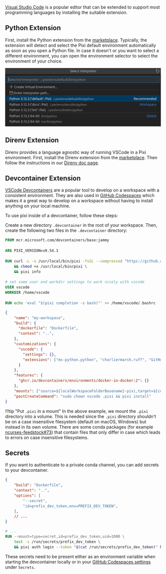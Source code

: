[Visual Studio Code](https://code.visualstudio.com/) is a popular editor that can be extended to support most programming languages by installing the suitable extension.

## Python Extension

First, install the Python extension from the [marketplace](https://marketplace.visualstudio.com/items?itemName=ms-python.python).
Typically, the extension will detect and select the Pixi default environment automatically as soon as you open a Python file.
In case it doesn't or you want to select a different environment, you can open the environment selector to select the environment of your choice.

![VSCode Python Environment Selector](../../assets/vscode-python-env-selector.png)

## Direnv Extension

Direnv provides a language agnostic way of running VSCode in a Pixi environment.
First, install the Direnv extension from the [marketplace](https://marketplace.visualstudio.com/items?itemName=mkhl.direnv).
Then follow the instructions in our [Direnv doc page](../third_party/direnv.md).


## Devcontainer Extension

[VSCode Devcontainers](https://code.visualstudio.com/docs/devcontainers/containers) are a popular tool to develop on a workspace with a consistent environment.
They are also used in [GitHub Codespaces](https://github.com/features/codespaces) which makes it a great way to develop on a workspace without having to install anything on your local machine.

To use pixi inside of a devcontainer, follow these steps:

Create a new directory `.devcontainer` in the root of your workspace.
Then, create the following two files in the `.devcontainer` directory:

```dockerfile title=".devcontainer/Dockerfile"
FROM mcr.microsoft.com/devcontainers/base:jammy

ARG PIXI_VERSION=v0.54.1

RUN curl -L -o /usr/local/bin/pixi -fsSL --compressed "https://github.com/prefix-dev/pixi/releases/download/${PIXI_VERSION}/pixi-$(uname -m)-unknown-linux-musl" \
    && chmod +x /usr/local/bin/pixi \
    && pixi info

# set some user and workdir settings to work nicely with vscode
USER vscode
WORKDIR /home/vscode

RUN echo 'eval "$(pixi completion -s bash)"' >> /home/vscode/.bashrc
```

```json title=".devcontainer/devcontainer.json"
{
    "name": "my-workspace",
    "build": {
      "dockerfile": "Dockerfile",
      "context": "..",
    },
    "customizations": {
      "vscode": {
        "settings": {},
        "extensions": ["ms-python.python", "charliermarsh.ruff", "GitHub.copilot"]
      }
    },
    "features": {
      "ghcr.io/devcontainers/environments/docker-in-docker:2": {}
    },
    "mounts": ["source=${localWorkspaceFolderBasename}-pixi,target=${containerWorkspaceFolder}/.pixi,type=volume"],
    "postCreateCommand": "sudo chown vscode .pixi && pixi install"
}
```

!!!tip "Put `.pixi` in a mount"
    In the above example, we mount the `.pixi` directory into a volume.
    This is needed since the `.pixi` directory shouldn't be on a case insensitive filesystem (default on macOS, Windows) but instead in its own volume.
    There are some conda packages (for example [ncurses-feedstock#73](https://github.com/conda-forge/ncurses-feedstock/issues/73)) that contain files that only differ in case which leads to errors on case insensitive filesystems.

## Secrets

If you want to authenticate to a private conda channel, you can add secrets to your devcontainer.

```json title=".devcontainer/devcontainer.json"
{
    "build": "Dockerfile",
    "context": "..",
    "options": [
        "--secret",
        "id=prefix_dev_token,env=PREFIX_DEV_TOKEN",
    ],
    // ...
}
```

```dockerfile title=".devcontainer/Dockerfile"
# ...
RUN --mount=type=secret,id=prefix_dev_token,uid=1000 \
    test -s /run/secrets/prefix_dev_token \
    && pixi auth login --token "$(cat /run/secrets/prefix_dev_token)" https://repo.prefix.dev
```

These secrets need to be present either as an environment variable when starting the devcontainer locally or in your [GitHub Codespaces settings](https://github.com/settings/codespaces) under `Secrets`.

